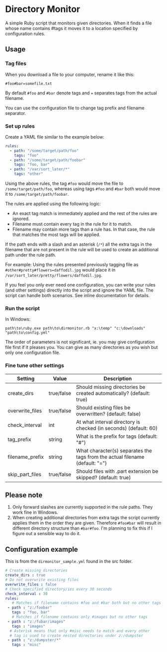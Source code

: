 # Directory Monitor

A simple Ruby script that monitors given directories. When it finds a file whose name contains #tags it moves it to a location specified by configuration rules.

## Usage

### Tag files

When you download a file to your computer, rename it like this:

```
#foo#bar=somefile.txt
```

By default `#foo` and `#bar` denote tags and `=` separates tags from the actual filename.

You can use the configuration file to change tag prefix and filename separator.

### Set up rules

Create a YAML file similar to the example below:

```yaml
rules:
  - path: "/some/target/path/foo"
    tags: "foo"
  - path: "/some/target/path/foobar"
    tags: "foo, bar"
  - path: "/var/sort_later/*"
    tags: "other"
```
Using the above rules, the tag `#foo` would move the file to `/some/target/path/foo`, whereas using tags `#foo` and `#bar` both would move it to `/some/target/path/foobar`.

The rules are applied using the following logic:

 * An exact tag match is immediately applied and the rest of the rules are ignored.
 * Filename must contain every tag in the rule for it to match.
 * Filename may contain more tags than a rule has. In that case, the rule that matches the most tags will be applied.

If the path ends with a slash and an asterisk (`/*`) all the extra tags in the filename that are not present in the rule will be used to create an additional path under the rule path.

For example: Using the rules presented previously tagging file as `#other#pretty#flowers=daffodil.jpg` would place it in `/var/sort_later/pretty/flowers/daffodil.jpg`.

If you feel you only ever need one configuration, you can write your rules (and other settings) directly into the script and ignore the YAML file. The script can handle both scenarios. See inline documentation for details.

### Run the script

In Windows:

```
path\to\ruby.exe path\to\dirmonitor.rb "x:\temp" "c:\downloads" "path\to\config.yml"
```

The order of parameters is not significant, ie. you may give configuration file first if it pleases you. You can give as many directories as you wish but only one configuration file.

### Fine tune other settings

| Setting					| Value			 | Description |
| --------------- | ---------- | ----------- |
| create_dirs			| true/false | Should missing directories be created automatically? (default: true) |
| overwrite_files | true/false | Should existing files be overwritten? (default: false) |
| check_interval	| int				 | At what interval directory is checked (in seconds) (default: 60) |
| tag_prefix			| string		 | What is the prefix for tags (default: "#") |
| filename_prefix | string		 | What character(s) separates the tags from the actual filename (default: "=") |
| skip_part_files | true/false | Should files with .part extension be skipped? (default: true) |

## Please note

  1. Only forward slashes are currently supported in the rule paths. They work fine in Windows.
  2. When creating additional directories from extra tags the script currently applies them in the order they are given. Therefore `#foo#bar` will result in different directory structure than `#bar#foo`. I'm planning to fix this if I figure out a sensible way to do it.

## Configuration example

This is from the `dirmonitor_sample.yml` found in the src folder.

```yaml
# Create missing directories
create_dirs : true
# Do not overwrite existing files
overwrite_files : false
# Check specified directory/ies every 30 seconds
check_interval : 30
rules:
   # Matches if filename contains #foo and #bar both but no other tags
 - path : "z:/foobar"
   tags : "foo, bar"
   # Matches if filename contains only #images but no other tags
 - path : "z:/fubar/images"
   tags : "images"
  # Asterisk means that only #misc needs to match and every other
  # tag is used to create nested directories under z:/dumpster
 - path : "z:/dumpster/*"
   tags : "misc"
```